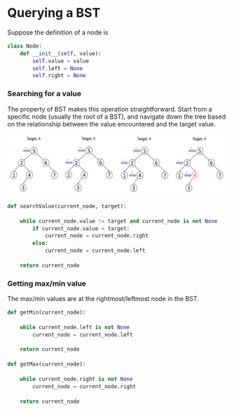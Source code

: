 # Querying a BST

Suppose the definition of a node is 
```python
class Node:
    def __init__(self, value):
        self.value = value
        self.left = None
        self.right = None

```

### Searching for a value

The property of BST makes this operation straightforward. Start from a specific node (usually the root of a BST), and navigate down the tree based on the relationship between the value encountered and the target value.

![alt text](images\search_value_eg.png)


```python
def searchValue(current_node, target):
    
    while current_node.value != target and current_node is not None
        if current_node.value < target:
            current_node = current_node.right
        else:
            current_node = current_node.left
    
    return current_node
```

### Getting max/min value

The max/min values are at the rightmost/leftmost node in the BST.

```python
def getMin(current_node):
    
    while current_node.left is not None
        current_node = current_node.left
    
    return current_node

def getMax(current_node):
    
    while current_node.right is not None
        current_node = current_node.right
    
    return current_node
```